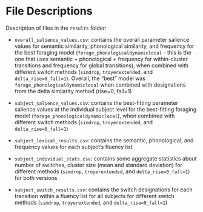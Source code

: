 # File Descriptions
Description of files in the `results` folder:

- `overall_salience_values.csv`: contains the overall parameter salience values for semantic similarity, phonological similarity, and frequency for the best foraging model (`forage_phonologicaldynamiclocal` - this is the one that uses semantic + phonological + frequency for within-cluster transitions and frequency for global transitions), when combined with different switch methods (`simdrop`, `troyerextended`, and  `delta_rise=0_fall=1`). Overall, the “best” model was `forage_phonologicaldynamiclocal` when combined with designations from the delta similarity method (rise=0, fall=1)
	
- `subject_salience_values.csv`: contains the best-fitting parameter salience values at the individual subject level for the best-fitting foraging model (`forage_phonologicaldynamiclocal`), when combined with different switch methods (`simdrop`, `troyerextended`, and  `delta_rise=0_fall=1`)

- `subject_lexical_results.csv`: contains the semantic, phonological, and frequency values for each subject’s fluency list

- `subject_individual_stats.csv`: contains some aggregate statistics about number of switches, cluster size (mean and standard deviation) for different methods (`simdrop`, `troyerextended`, and `delta_rise=0_fall=1`) for both versions

- `subject_switch_results.csv`: contains the switch designations for each transition within a fluency list for all subjects for different switch methods (`simdrop`, `troyerextended`, and  `delta_rise=0_fall=1`)
